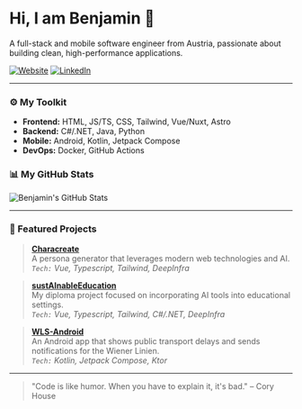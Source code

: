 # Hi, I am Benjamin 👋

A full-stack and mobile software engineer from Austria, passionate about building clean, high-performance applications.

[<img src="https://img.shields.io/badge/Website-d65d0e" alt="Website"/>](https://bedlinger.at)
[<img src="https://img.shields.io/badge/LinkedIn-d65d0e" alt="LinkedIn"/>](https://www.linkedin.com/in/bedlinger)

---

### ⚙️ My Toolkit

-   **Frontend:** HTML, JS/TS, CSS, Tailwind, Vue/Nuxt, Astro
-   **Backend:** C#/.NET, Java, Python
-   **Mobile:** Android, Kotlin, Jetpack Compose
-   **DevOps:** Docker, GitHub Actions

### 📊 My GitHub Stats

![Benjamin's GitHub Stats](https://github-readme-stats.vercel.app/api?username=bedlinger&show_icons=true&theme=gruvbox&hide_border=true&rank_icon=github)

---

### 🚀 Featured Projects

> **[Characreate](https://github.com/bedlinger/characreate)**
> <br> A persona generator that leverages modern web technologies and AI.
> <br> *`Tech:` Vue, Typescript, Tailwind, DeepInfra*

> **[sustAInableEducation](https://github.com/bedlinger/sustAInableEducation)**
> <br> My diploma project focused on incorporating AI tools into educational settings.
> <br> *`Tech:` Vue, Typescript, Tailwind, C#/.NET, DeepInfra*

> **[WLS-Android](https://github.com/leanderlist/wls-android)**
> <br> An Android app that shows public transport delays and sends notifications for the Wiener Linien.
> <br> *`Tech:` Kotlin, Jetpack Compose, Ktor*

---

> "Code is like humor. When you have to explain it, it's bad." – Cory House
